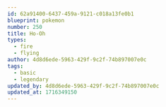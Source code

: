 ```yaml
---
id: 62a91400-6437-459a-9121-c018a13fe0b1
blueprint: pokemon
number: 250
title: Ho-Oh
types:
  - fire
  - flying
author: 4d8d6ede-5963-429f-9c2f-74b897007e0c
tags:
  - basic
  - legendary
updated_by: 4d8d6ede-5963-429f-9c2f-74b897007e0c
updated_at: 1716349150
---
```

